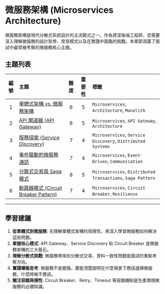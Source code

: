 # 微服務架構 (Microservices Architecture)

微服務架構是現代分散式系統設計的主流範式之一。作為資深後端工程師，您需要深入理解微服務的設計哲學、常見模式以及在實踐中面臨的挑戰。本章節涵蓋了面試中最常被考察的微服務核心主題。

## 主題列表

| 編號 | 主題 | 難度 | 重要性 | 標籤 |
| :---: | :--- | :---: | :---: | :--- |
| 1 | [單體式架構 vs. 微服務架構](./monolith_vs_microservices.md) | 6 | 5 | `Microservices`, `Architecture`, `Monolith` |
| 2 | [API 閘道器 (API Gateway)](./what_is_api_gateway.md) | 6 | 5 | `Microservices`, `API Gateway`, `Architecture` |
| 3 | [服務探索 (Service Discovery)](./what_is_service_discovery.md) | 7 | 4 | `Microservices`, `Service Discovery`, `Distributed Systems` |
| 4 | [事件驅動的微服務通訊](./event_driven_communication.md) | 7 | 4 | `Microservices`, `Event-Driven`, `Communication` |
| 5 | [分散式交易與 Saga 模式](./distributed_transactions_and_saga_pattern.md) | 8 | 5 | `Microservices`, `Distributed Transactions`, `Saga Pattern` |
| 6 | [斷路器模式 (Circuit Breaker Pattern)](./circuit_breaker_pattern.md) | 7 | 4 | `Microservices`, `Circuit Breaker`, `Resilience` |

---

## 學習建議

1.  **從單體式到微服務**: 先理解單體式架構的局限性，再深入學習微服務如何解決這些問題。
2.  **掌握核心模式**: API Gateway、Service Discovery 和 Circuit Breaker 是微服務架構的三大基石。
3.  **理解分散式挑戰**: 微服務帶來的分散式交易、資料一致性問題是面試的重點考察方向。
4.  **實踐權衡思考**: 微服務不是銀彈，要能清楚說明在什麼場景下應該選擇微服務，什麼時候不應該。
5.  **關注容錯與彈性**: Circuit Breaker、Retry、Timeout 等容錯機制是生產環境微服務的必備知識。
